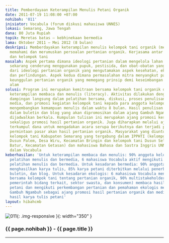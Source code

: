 ```yaml
---
title: Pemberdayaan Keterampilan Menulis Petani Organik
date: 2011-07-19 11:08:00 +07:00
nohibah: '011'
inisiator: Vocabula (forum diskusi mahasiswa UNNES)
lokasi: Semarang, Jawa Tengah
dana: 80 Juta Rupiah
topik: Meretas batas – kebhinekaan bermedia
lama: Oktober 2011 – Mei 2012 (8 bulan)
deskripsi: Memberdayakan keterampilan menulis kelompok tani organik (menik) untuk
  memahami dan merumuskan persoalan pertanian organik. Kerjasama antar mahasiswa UNNES
  dan kelompok tani
masalah: Aspek pertama dimana ideologi pertanian dalam mengelola lahan pertanian yang
  sekarang cenderung menggunakan pupuk, pestisida, dan obat-obatan yang menyimpang
  dari ideologi pertanian organik yang mengutamakan aspek kesehatan, ekologi, keadilan,
  dan perlindungan. Aspek kedua dimana permasalahan mitra menyangkut pada penyebaran
  keunggulan pertanian organik yang memegang prinsip demi keseimbangan dan keberlanjutan
  alam
solusi: Program ini merupakan kemitraan bersama kelompok tani organik dalam pemberdayaan
  keterampilan membaca dan menulis (literacy). Aktivitas dilakukan dengan memberikan
  dampingan langsung dalam pelatihan bersama, diskusi, proses penulisan, penerbitan
  media, dan promosi kegiatan kelompok tani kepada para anggota kelompok tani untuk
  mengembangkan kemampuan menulis dalam waktu 8 bulan. Hasil penulisan akan diterbitkan
  dalam buletin dan blog yang akan dipromosikan dalam ajang Gambuh Ngambuh yang telah
  dijadwalkan berkala. Kumpulan tulisan ini merupakan ajang promosi kesadaran ekologis
  sekaligus promosi hasil pertanian organik. Juga diharapkan melalui ajang ini akan
  terkumpul dana untuk mengadakan acara serupa berikutnya dan terjadi peningkatan
  permintaan pasar akan hasil pertanian organik. Masyarakat yang diuntungkan adalah
  kelompok tani Kabupaten Semarang yang tergabung dalam IPPHTI (kelompok tani Makarti
  Dusun Palem, Desa Wiru, Kecamatan Bringin dan kelompok tani Dusun Selo Ngisor, Desa
  Batur, Kecamatan Getasan) dan mahasiswa Bahasa dan Sastra Inggris UNNES yang tergabung
  dalam Vocabula
keberhasilan: 'Untuk keterampilan membaca dan menulis: 90% anggota kelompok tani mengikuti
  pelatihan menulis dan bermedia, 6 mahasiswa Vocabula aktif mengikuti dan memfasilitasi
  pelatihan menulis dan bermedia. Untuk kesadaran bermedia: 90% anggota kelompok tani
  menghasilkan karya tulis, 85% karya petani diterbitkan melalui penerbitan buku,
  buletin, dan blog. Untuk kesadaran ekologis: 6 mahasiswa Vocabula mengikuti diskusi
  bersama kelompok tani tentang pertanian organik, 90% multistakeholder (akademisi,
  pemerintah bidang terkait, sektor swasta, dan konsumen) membaca hasil karya tulis
  petani dan mengikuti perkembangan pertanian dan pemahaman ekologis melalui agenda
  Gambuh Ngambuh sebagai ajang promosi hasil pertanian organik dan media organik (MENIK)
  hasil karya tulis petani'
layout: hibahcmb
---
```


![011](/static/img/hibahcmb/011.png){: .img-responsive }{: width="350" }

### {{ page.nohibah }} - {{ page.title }}

---
